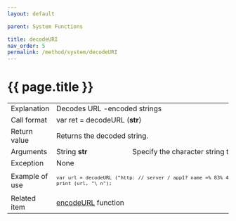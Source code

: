 ```yaml
---
layout: default

parent: System Functions

title: decodeURI
nav_order: 5
permalink: /method/system/decodeURI
---
```




# {{ page.title }}

<table>
  <tr>
    <td>Explanation</td>
    <td colspan="2">Decodes URL -encoded strings</td>
  </tr>
  <tr>
    <td>Call format</td>
    <td colspan="2">var ret = decodeURL (<b>str</b>)</td>
  </tr>
  <tr>
    <td>Return value</td>
    <td colspan="2">Returns the decoded string.</td>
  </tr>  
  <tr>
    <td>Arguments</td>
    <td>String <b>str</b></td>
    <td>Specify the character string to decode.</td>
  </tr>
  <tr>
    <td>Exception</td>
    <td colspan="2">None</td>
  </tr>
  <tr>
    <td>Example of use</td>
    <td colspan="2"><code><pre>var url = decodeURL ("http: // server / app1? name =% 83% 41% 83% 4e% 83% 56% 83% 58 & value = Browser% 26Designer");
print (url, "\ n");</pre></code></td>
  </tr>
  <tr>
    <td>Related item</td>
    <td colspan="2"><a href="/method/statistical/encodeURL">encodeURL</a> function</td>
  </tr>
</table>





